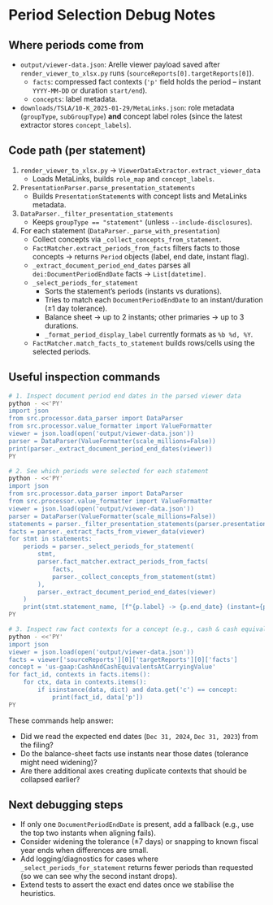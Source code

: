 # Period Selection Debug Notes

## Where periods come from
- `output/viewer-data.json`: Arelle viewer payload saved after `render_viewer_to_xlsx.py` runs (`sourceReports[0].targetReports[0]`).
  - `facts`: compressed fact contexts (`'p'` field holds the period – instant `YYYY-MM-DD` or duration `start/end`).
  - `concepts`: label metadata.
- `downloads/TSLA/10-K_2025-01-29/MetaLinks.json`: role metadata (`groupType`, `subGroupType`) **and** concept label roles (since the latest extractor stores `concept_labels`).

## Code path (per statement)
1. `render_viewer_to_xlsx.py` → `ViewerDataExtractor.extract_viewer_data`
   - Loads MetaLinks, builds `role_map` and `concept_labels`.
2. `PresentationParser.parse_presentation_statements`
   - Builds `PresentationStatement`s with concept lists and MetaLinks metadata.
3. `DataParser._filter_presentation_statements`
   - Keeps `groupType == "statement"` (unless `--include-disclosures`).
4. For each statement (`DataParser._parse_with_presentation`)
   - Collect concepts via `_collect_concepts_from_statement`.
   - `FactMatcher.extract_periods_from_facts` filters facts to those concepts → returns `Period` objects (label, end date, instant flag).
   - `_extract_document_period_end_dates` parses all `dei:DocumentPeriodEndDate` facts → `List[datetime]`.
   - `_select_periods_for_statement`
     - Sorts the statement’s periods (instants vs durations).
     - Tries to match each `DocumentPeriodEndDate` to an instant/duration (±1 day tolerance).
     - Balance sheet → up to 2 instants; other primaries → up to 3 durations.
     - `_format_period_display_label` currently formats as `%b %d, %Y`.
   - `FactMatcher.match_facts_to_statement` builds rows/cells using the selected periods.

## Useful inspection commands
```bash
# 1. Inspect document period end dates in the parsed viewer data
python - <<'PY'
import json
from src.processor.data_parser import DataParser
from src.processor.value_formatter import ValueFormatter
viewer = json.load(open('output/viewer-data.json'))
parser = DataParser(ValueFormatter(scale_millions=False))
print(parser._extract_document_period_end_dates(viewer))
PY
```

```bash
# 2. See which periods were selected for each statement
python - <<'PY'
import json
from src.processor.data_parser import DataParser
from src.processor.value_formatter import ValueFormatter
viewer = json.load(open('output/viewer-data.json'))
parser = DataParser(ValueFormatter(scale_millions=False))
statements = parser._filter_presentation_statements(parser.presentation_parser.parse_presentation_statements(viewer))
facts = parser._extract_facts_from_viewer_data(viewer)
for stmt in statements:
    periods = parser._select_periods_for_statement(
        stmt,
        parser.fact_matcher.extract_periods_from_facts(
            facts,
            parser._collect_concepts_from_statement(stmt)
        ),
        parser._extract_document_period_end_dates(viewer)
    )
    print(stmt.statement_name, [f"{p.label} -> {p.end_date} (instant={p.instant})" for p in periods])
PY
```

```bash
# 3. Inspect raw fact contexts for a concept (e.g., cash & cash equivalents)
python - <<'PY'
import json
viewer = json.load(open('output/viewer-data.json'))
facts = viewer['sourceReports'][0]['targetReports'][0]['facts']
concept = 'us-gaap:CashAndCashEquivalentsAtCarryingValue'
for fact_id, contexts in facts.items():
    for ctx, data in contexts.items():
        if isinstance(data, dict) and data.get('c') == concept:
            print(fact_id, data['p'])
PY
```

These commands help answer:
- Did we read the expected end dates (`Dec 31, 2024`, `Dec 31, 2023`) from the filing?
- Do the balance-sheet facts use instants near those dates (tolerance might need widening)?
- Are there additional axes creating duplicate contexts that should be collapsed earlier?

## Next debugging steps
- If only one `DocumentPeriodEndDate` is present, add a fallback (e.g., use the top two instants when aligning fails).
- Consider widening the tolerance (±7 days) or snapping to known fiscal year ends when differences are small.
- Add logging/diagnostics for cases where `_select_periods_for_statement` returns fewer periods than requested (so we can see why the second instant drops).
- Extend tests to assert the exact end dates once we stabilise the heuristics.
